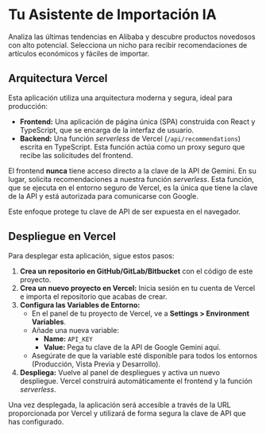 # Tu Asistente de Importación IA

Analiza las últimas tendencias en Alibaba y descubre productos novedosos con alto potencial. Selecciona un nicho para recibir recomendaciones de artículos económicos y fáciles de importar.

## Arquitectura Vercel

Esta aplicación utiliza una arquitectura moderna y segura, ideal para producción:

-   **Frontend:** Una aplicación de página única (SPA) construida con React y TypeScript, que se encarga de la interfaz de usuario.
-   **Backend:** Una función *serverless* de Vercel (`/api/recommendations`) escrita en TypeScript. Esta función actúa como un proxy seguro que recibe las solicitudes del frontend.

El frontend **nunca** tiene acceso directo a la clave de la API de Gemini. En su lugar, solicita recomendaciones a nuestra función *serverless*. Esta función, que se ejecuta en el entorno seguro de Vercel, es la única que tiene la clave de la API y está autorizada para comunicarse con Google.

Este enfoque protege tu clave de API de ser expuesta en el navegador.

## Despliegue en Vercel

Para desplegar esta aplicación, sigue estos pasos:

1.  **Crea un repositorio en GitHub/GitLab/Bitbucket** con el código de este proyecto.
2.  **Crea un nuevo proyecto en Vercel:** Inicia sesión en tu cuenta de Vercel e importa el repositorio que acabas de crear.
3.  **Configura las Variables de Entorno:**
    -   En el panel de tu proyecto de Vercel, ve a **Settings > Environment Variables**.
    -   Añade una nueva variable:
        -   **Name:** `API_KEY`
        -   **Value:** Pega tu clave de la API de Google Gemini aquí.
    -   Asegúrate de que la variable esté disponible para todos los entornos (Producción, Vista Previa y Desarrollo).
4.  **Despliega:** Vuelve al panel de despliegues y activa un nuevo despliegue. Vercel construirá automáticamente el frontend y la función *serverless*.

Una vez desplegada, la aplicación será accesible a través de la URL proporcionada por Vercel y utilizará de forma segura la clave de API que has configurado.